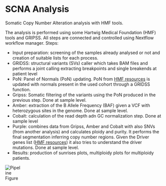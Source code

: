 # SCNA Analysis
Somatic Copy Number Alteration analysis with HMF tools.

The analysis is performed using some Hartwig Medical Foundation (HMF) tools and GRIPSS. All steps are connected and controlled using Nextflow workflow manager. 
Steps:
* Input preparation: screening of the samples already analysed or not and creation of suitable lists for each process.
* GRIDSS: structural variants (SVs) caller which takes BAM files and performs a joint calling extracting breakpoints and single breakends at patient level
* PoN: Panel of Normals (PoN) updating. PoN from [HMF resources](https://console.cloud.google.com/storage/browser/hmf-public/HMFtools-Resources/dna_pipeline;tab=objects?prefix=&forceOnObjectsSortingFiltering=false) is updated with normals present in the used cohort through a GRIDSS function. 
* Gripss: Somatic filtering of the variants using the PoN produced in the previous step. Done at sample level.
* Amber: extraction of the B Allele Frequency (BAF) given a VCF with heterozygous sites in the genome. Done at sample level.
* Cobalt: calculation of the read depth adn GC normalization step. Done at sample level
* Purple: combines data from Gripss, Amber and Cobalt with also SNVs (from another analysis) and calculates ploidy and purity. It performs the final segmentation inferring copy number regions. Given the Driver genes list ([HMF resources](https://console.cloud.google.com/storage/browser/hmf-public/HMFtools-Resources/dna_pipeline;tab=objects?prefix=&forceOnObjectsSortingFiltering=false)) it also tries to understand the driver mutations. Done at sample level.
* Results: production of sunrises plots, multiploidy plots for multiploidy patients. 

<img
  src="Pipeline_schema.png"
  alt="Pipeline Figure"
  style="display: inline-block; margin: 0 auto; max-width: 50px">
